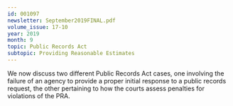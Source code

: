 ```yaml
---
id: 001097
newsletter: September2019FINAL.pdf
volume_issue: 17-10
year: 2019
month: 9
topic: Public Records Act
subtopic: Providing Reasonable Estimates
---
```


We now discuss two different Public Records Act cases, one involving the failure of an agency to provide a proper initial response to a public records request, the other pertaining to how the courts assess penalties for violations of the PRA.
